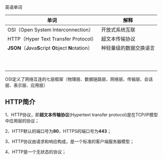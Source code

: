 英语单词

| 单词                                                   | 解释                   |
| ------------------------------------------------------ | ---------------------- |
| OSI（Open System Interconnection）                     | 开放式系统互联         |
| HTTP（Hyper Text Transfer Protocol）                   | 超文本传输协议         |
| **JSON**（**J**ava**S**cript **O**bject **N**otation） | 种轻量级的数据交换语言 |
|                                                        |                        |
|                                                        |                        |
|                                                        |                        |
|                                                        |                        |
|                                                        |                        |
|                                                        |                        |
|                                                        |                        |
|                                                        |                        |
|                                                        |                        |
|                                                        |                        |

 OSI定义了网络互连的七层框架（物理层、数据链路层、网络层、传输层、会话层、表示层、应用层）



## HTTP简介

1、HTTP协议，即**超文本传输协议**(Hypertext transfer protocol)是在TCP/IP模型中应用层的协议；

2、HTTP默认的端口号为**80**，HTTPS的端口号为**443**；

3、HTTP协议由请求和响应构成，是一个标准的客户端服务器模型；

4、HTTP是一个无状态的协议；



